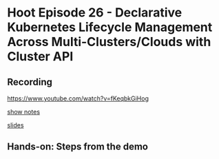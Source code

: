 # Hoot Episode 26 - Declarative Kubernetes Lifecycle Management Across Multi-Clusters/Clouds with Cluster API

## Recording ##
 https://www.youtube.com/watch?v=fKeqbkGiHog

[show notes](SHOWNOTES.md)

[slides]()

## Hands-on: Steps from the demo

